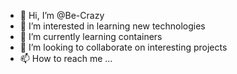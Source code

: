 - 👋 Hi, I’m @Be-Crazy
- 👀 I’m interested in learning new technologies
- 🌱 I’m currently learning containers 
- 💞️ I’m looking to collaborate on interesting projects
- 📫 How to reach me ...

<!---
Be-Crazy/Be-Crazy is a ✨ special ✨ repository because its `README.md` (this file) appears on your GitHub profile.
You can click the Preview link to take a look at your changes.
--->
